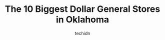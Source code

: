 ---
layout: ampstory
image: https://i0.wp.com/www.depkes.org/wp-content/uploads/2023/06/dollar-general-0-in-oklahoma-1685968470.jpeg?resize=640,853
author: techidn
featured: false
description: Discover the impressive array of Dollar General options in Oklahoma, where you can find 10 of the largest Dollar General establishments in the area. From renowned classics to hidden gems, Ok
title: The 10 Biggest Dollar General Stores in Oklahoma
cover:
   title: The 10 Biggest Dollar General Stores in Oklahoma
   subtitle: Rickpate
   background: https://www.depkes.org/wp-content/uploads/2023/06/dollar-general-0-in-oklahoma-1685968470.jpeg

pages: 
 - layout: thirds
   top: <h1>#1 Dollar General</h1>
   bottom: "<p>They used to be a cheaper place to go to buy things but not so much anymore its probably due to the president and inflation</p>"
   background: https://www.depkes.org/wp-content/uploads/2023/06/dollar-general-1-in-oklahoma-1685968471.jpeg
   backgroundblur: true
 - layout: thirds
   top: <h1>#2 Dollar General</h1>
   bottom: "<p>4310 NW 10th St, Oklahoma City, OK 73107, United States</p>"
   background: https://www.depkes.org/wp-content/uploads/2023/06/dollar-general-2-in-oklahoma-1685968471.jpeg
   cta:
      link: https://www.depkes.org/blog/the-10-biggest-dollar-general-stores-in-oklahoma/
      text: The 10 Biggest Dollar General Stores in Oklahoma
 - layout: thirds
   top: <h1>#3 Dollar General</h1>
   bottom: "<p>4500 SE 44th St, Oklahoma City, OK 73135, United States</p>"
   background: https://www.depkes.org/wp-content/uploads/2023/06/dollar-general-3-in-oklahoma-1685968471.jpeg
   cta:
      link: https://www.depkes.org/blog/the-10-biggest-dollar-general-stores-in-oklahoma/
      text: The 10 Biggest Dollar General Stores in Oklahoma
 - layout: thirds
   top: <h1>#4 Dollar General</h1>
   bottom: "<p>2711 SW 29th St, Oklahoma City, OK 73119, United States</p>"
   background: https://images.unsplash.com/photo-1547366785-564103df7e13?ixlib=rb-4.0.3&ixid=MnwxMjA3fDB8MHxwaG90by1wYWdlfHx8fGVufDB8fHx8&auto=format&fit=crop&w=640&h=853&q=80
   cta:
      link: https://www.depkes.org/blog/the-10-biggest-dollar-general-stores-in-oklahoma/
      text: The 10 Biggest Dollar General Stores in Oklahoma
 - layout: thirds
   top: <h1>#5 Dollar General</h1>
   bottom: "<p>2905 SW 74th St, Oklahoma City, OK 73159, United States</p>"
   background: https://images.unsplash.com/photo-1496096265110-f83ad7f96608?ixlib=rb-4.0.3&ixid=MnwxMjA3fDB8MHxwaG90by1wYWdlfHx8fGVufDB8fHx8&auto=format&fit=crop&w=640&h=853&q=80
   cta:
      link: https://www.depkes.org/blog/the-10-biggest-dollar-general-stores-in-oklahoma/
      text: The 10 Biggest Dollar General Stores in Oklahoma
 - layout: thirds
   top: <h1>#6 Dollar General</h1>
   bottom: "<p>6343 N MacArthur Blvd, Warr Acres, OK 73122, United States</p>"
   background: https://images.unsplash.com/photo-1567095761054-7a02e69e5c43?ixlib=rb-4.0.3&ixid=MnwxMjA3fDB8MHxwaG90by1wYWdlfHx8fGVufDB8fHx8&auto=format&fit=crop&w=640&h=853&q=80
   cta:
      link: https://www.depkes.org/blog/the-10-biggest-dollar-general-stores-in-oklahoma/
      text: The 10 Biggest Dollar General Stores in Oklahoma
 - layout: thirds
   top: <h1>#7 Dollar General</h1>
   bottom: "<p>2703 SW 59th St, Oklahoma City, OK 73119, United States</p>"
   background: https://images.unsplash.com/photo-1567360425618-1594206637d2?ixlib=rb-4.0.3&ixid=MnwxMjA3fDB8MHxwaG90by1wYWdlfHx8fGVufDB8fHx8&auto=format&fit=crop&w=640&h=853&q=80
   cta:
      link: https://www.depkes.org/blog/the-10-biggest-dollar-general-stores-in-oklahoma/
      text: The 10 Biggest Dollar General Stores in Oklahoma
 - layout: thirds
   middle: Continue reading...
   background: https://images.unsplash.com/photo-1618005182384-a83a8bd57fbe?ixlib=rb-4.0.3&ixid=MnwxMjA3fDB8MHxwaG90by1wYWdlfHx8fGVufDB8fHx8&auto=format&fit=crop&w=640&h=853&q=80
   cta:
      link: https://www.depkes.org/blog/the-10-biggest-dollar-general-stores-in-oklahoma/
      text: The 10 Biggest Dollar General Stores in Oklahoma
      
---